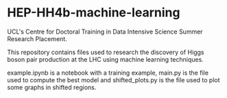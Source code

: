 # HEP-HH4b-machine-learning
UCL's Centre for Doctoral Training in Data Intensive Science Summer Research Placement.

This repository contains files used to research the discovery of Higgs boson pair production at the LHC using machine learning techniques.

example.ipynb is a notebook with a training example, main.py is the file used to compute the best model and shifted_plots.py is the file used to plot some graphs in shifted regions.
